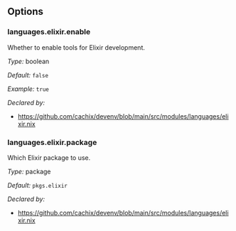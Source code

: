 [comment]: # (Do not edit this file as it is autogenerated. Go to docs/individual-docs if you want to make edits.)


[comment]: # (Please add your documentation on top of this line)

## Options

### languages\.elixir\.enable

Whether to enable tools for Elixir development\.



*Type:*
boolean



*Default:*
` false `



*Example:*
` true `

*Declared by:*
 - [https://github\.com/cachix/devenv/blob/main/src/modules/languages/elixir\.nix](https://github.com/cachix/devenv/blob/main/src/modules/languages/elixir.nix)



### languages\.elixir\.package



Which Elixir package to use\.



*Type:*
package



*Default:*
` pkgs.elixir `

*Declared by:*
 - [https://github\.com/cachix/devenv/blob/main/src/modules/languages/elixir\.nix](https://github.com/cachix/devenv/blob/main/src/modules/languages/elixir.nix)
